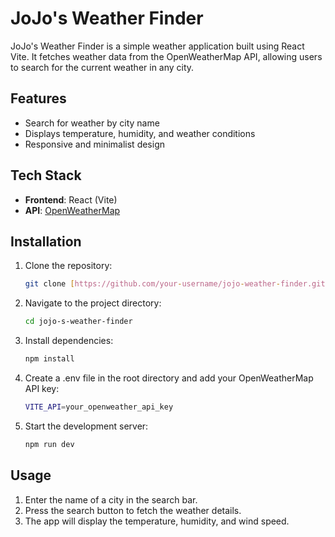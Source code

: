 # JoJo's Weather Finder

JoJo's Weather Finder is a simple weather application built using React Vite. It fetches weather data from the OpenWeatherMap API, allowing users to search for the current weather in any city.

## Features

- Search for weather by city name
- Displays temperature, humidity, and weather conditions
- Responsive and minimalist design

## Tech Stack

- **Frontend**: React (Vite)
- **API**: [OpenWeatherMap](https://openweathermap.org/api)

## Installation

1. Clone the repository:

   ```bash
   git clone [https://github.com/your-username/jojo-weather-finder.git](https://github.com/jojo-on-fire/jojo-s-weather-finder.git)

2. Navigate to the project directory:

   ```bash
   cd jojo-s-weather-finder

3. Install dependencies:

   ```bash
   npm install

4. Create a .env file in the root directory and add your OpenWeatherMap API key:
   ```bash
   VITE_API=your_openweather_api_key

5. Start the development server:
   ```bash
   npm run dev


## Usage
1. Enter the name of a city in the search bar.
2. Press the search button to fetch the weather details.
3. The app will display the temperature, humidity, and wind speed.
